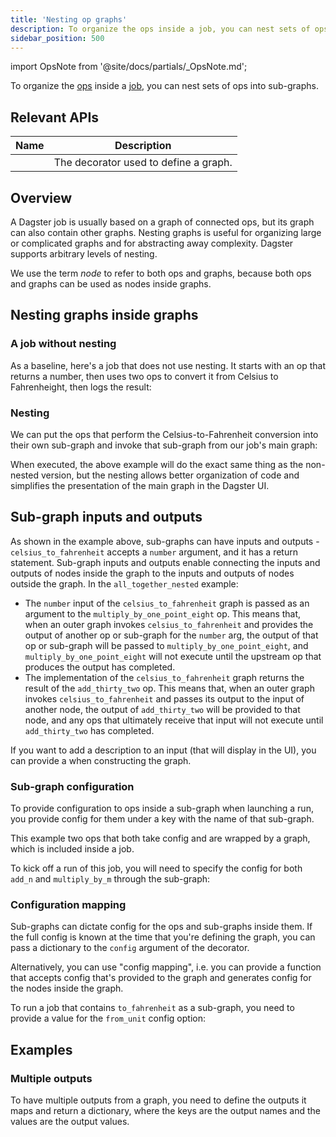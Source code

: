 ```yaml
---
title: 'Nesting op graphs'
description: To organize the ops inside a job, you can nest sets of ops into sub-graphs.
sidebar_position: 500
---
```


import OpsNote from '@site/docs/partials/\_OpsNote.md';

<OpsNote />

To organize the [ops](/guides/build/ops/) inside a [job](/guides/build/jobs/op-jobs), you can nest sets of ops into sub-graphs.

## Relevant APIs

| Name                                                   | Description                           |
| ------------------------------------------------------ | ------------------------------------- |
| <PyObject section="graphs" module="dagster" object="graph" decorator /> | The decorator used to define a graph. |

## Overview

A Dagster job is usually based on a graph of connected ops, but its graph can also contain other graphs. Nesting graphs is useful for organizing large or complicated graphs and for abstracting away complexity. Dagster supports arbitrary levels of nesting.

We use the term _node_ to refer to both ops and graphs, because both ops and graphs can be used as nodes inside graphs.

## Nesting graphs inside graphs

### A job without nesting

As a baseline, here's a job that does not use nesting. It starts with an op that returns a number, then uses two ops to convert it from Celsius to Fahrenheight, then logs the result:

<CodeExample path="docs_snippets/docs_snippets/concepts/ops_jobs_graphs/unnested_ops.py" />

### Nesting

We can put the ops that perform the Celsius-to-Fahrenheit conversion into their own sub-graph and invoke that sub-graph from our job's main graph:

<CodeExample path="docs_snippets/docs_snippets/concepts/ops_jobs_graphs/nested_graphs.py" startAfter="start_composite_solid_example_marker" endBefore="end_composite_solid_example_marker" />

When executed, the above example will do the exact same thing as the non-nested version, but the nesting allows better organization of code and simplifies the presentation of the main graph in the Dagster UI.

## Sub-graph inputs and outputs

As shown in the example above, sub-graphs can have inputs and outputs - `celsius_to_fahrenheit` accepts a `number` argument, and it has a return statement. Sub-graph inputs and outputs enable connecting the inputs and outputs of nodes inside the graph to the inputs and outputs of nodes outside the graph. In the `all_together_nested` example:

- The `number` input of the `celsius_to_fahrenheit` graph is passed as an argument to the `multiply_by_one_point_eight` op. This means that, when an outer graph invokes `celsius_to_fahrenheit` and provides the output of another op or sub-graph for the `number` arg, the output of that op or sub-graph will be passed to `multiply_by_one_point_eight`, and `multiply_by_one_point_eight` will not execute until the upstream op that produces the output has completed.
- The implementation of the `celsius_to_fahrenheit` graph returns the result of the `add_thirty_two` op. This means that, when an outer graph invokes `celsius_to_fahrenheit` and passes its output to the input of another node, the output of `add_thirty_two` will be provided to that node, and any ops that ultimately receive that input will not execute until `add_thirty_two` has completed.

If you want to add a description to an input (that will display in the UI), you can provide a <PyObject section="graphs" module="dagster" object="GraphIn" /> when constructing the graph.

### Sub-graph configuration

To provide configuration to ops inside a sub-graph when launching a run, you provide config for them under a key with the name of that sub-graph.

This example two ops that both take config and are wrapped by a graph, which is included inside a job.

<CodeExample path="docs_snippets/docs_snippets/concepts/ops_jobs_graphs/nested_graphs.py" startAfter="start_composite_solid_config_marker" endBefore="end_composite_solid_config_marker" />

To kick off a run of this job, you will need to specify the config for both `add_n` and `multiply_by_m` through the sub-graph:

<CodeExample path="docs_snippets/docs_snippets/concepts/ops_jobs_graphs/composite_config.yaml" />

### Configuration mapping

Sub-graphs can dictate config for the ops and sub-graphs inside them. If the full config is known at the time that you're defining the graph, you can pass a dictionary to the `config` argument of the <PyObject section="graphs" module="dagster" object="graph" decorator /> decorator.

<CodeExample path="docs_snippets/docs_snippets/concepts/ops_jobs_graphs/graph_provides_config.py" />

Alternatively, you can use "config mapping", i.e. you can provide a function that accepts config that's provided to the graph and generates config for the nodes inside the graph.

<CodeExample path="docs_snippets/docs_snippets/concepts/ops_jobs_graphs/graph_provides_config_mapping.py" />

To run a job that contains `to_fahrenheit` as a sub-graph, you need to provide a value for the `from_unit` config option:

<CodeExample path="docs_snippets/docs_snippets/concepts/ops_jobs_graphs/composite_config_mapping.yaml" />

## Examples

### Multiple outputs

To have multiple outputs from a graph, you need to define the outputs it maps and return a dictionary, where the keys are the output names and the values are the output values.

<CodeExample path="docs_snippets/docs_snippets/concepts/ops_jobs_graphs/nested_graphs.py" startAfter="start_composite_multi_output_marker" endBefore="end_composite_multi_output_marker" />
